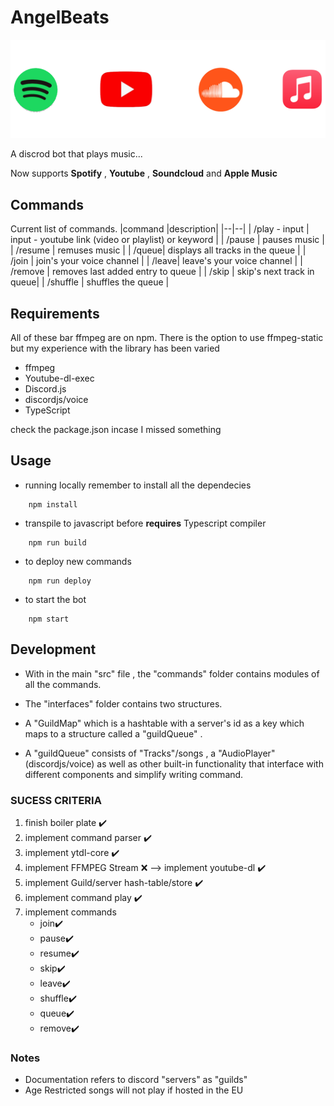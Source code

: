 # AngelBeats

![Tux, the Linux mascot](./angelBeats.png)

A discrod bot that plays music...

Now supports <B>Spotify</B> , <B>Youtube</B> , <B>Soundcloud</B> and <B>Apple Music</B>

## Commands

Current list of commands.
|command |description|
|--|--|
| /play - input | input - youtube link (video or playlist) or keyword |
| /pause | pauses music |
| /resume | remuses music |
| /queue| displays all tracks in the queue |
| /join | join's your voice channel |
| /leave| leave's your voice channel |
| /remove | removes last added entry to queue |
| /skip | skip's next track in queue|
| /shuffle | shuffles the queue |

## Requirements

All of these bar ffmpeg are on npm. There is the option to use ffmpeg-static but my experience with the library has been varied

- ffmpeg
- Youtube-dl-exec
- Discord.js
- discordjs/voice
- TypeScript

check the package.json incase I missed something

## Usage

- running locally remember to install all the dependecies

```
	npm install
```

- transpile to javascript before **requires** Typescript compiler

```
	npm run build
```

- to deploy new commands

```
	npm run deploy
```

- to start the bot

```
	npm start
```

## Development

- With in the main "src" file , the "commands" folder contains modules of all the commands.

- The "interfaces" folder contains two structures.

- A "GuildMap" which is a hashtable with a server's id as a key which maps to a structure called a "guildQueue" .
- A "guildQueue" consists of "Tracks"/songs , a "AudioPlayer" (discordjs/voice) as well as other built-in functionality that interface with different components and simplify writing command.

### SUCESS CRITERIA

1. finish boiler plate ✔️
2. implement command parser ✔️
3. implement ytdl-core ✔️
4. implement FFMPEG Stream ❌ --> implement youtube-dl ✔️
5. implement Guild/server hash-table/store ✔️
6. implement command play ✔️
7. implement commands
   - join✔️
   - pause✔️
   - resume✔️
   - skip✔️
   - leave✔️
   - shuffle✔️
   - queue✔️
   - remove✔️

### Notes

- Documentation refers to discord "servers" as "guilds"
- Age Restricted songs will not play if hosted in the EU
